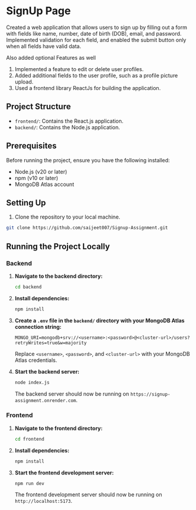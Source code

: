 
# SignUp Page
 
Created a web application that allows users to sign up by filling out a form with fields like 
name, number, date of birth (DOB), email, and password. Implemented validation for each 
field, and enabled the submit button only when all fields have valid data.

Also added optional Features as well
1. Implemented a feature to edit or delete user profiles. 
2. Added additional fields to the user profile, such as a profile picture upload. 
3. Used a frontend library ReactJs for building the application.

## Project Structure

- `frontend/`: Contains the React.js application.
- `backend/`: Contains the Node.js application.

## Prerequisites

Before running the project, ensure you have the following installed:
- Node.js (v20 or later)
- npm (v10 or later) 
- MongoDB Atlas account

## Setting Up
1. Clone the repository to your local machine.
```bash
git clone https://github.com/saijeet007/Signup-Assignment.git
```

## Running the Project Locally

### Backend

1. **Navigate to the backend directory:**

    ```bash
    cd backend
    ```

2. **Install dependencies:**

    ```bash
    npm install
   
    ```

3. **Create a `.env` file in the `backend/` directory with your MongoDB Atlas connection string:**

    ```env
    MONGO_URI=mongodb+srv://<username>:<password>@<cluster-url>/users?retryWrites=true&w=majority
    ```

    Replace `<username>`, `<password>`, and `<cluster-url>` with your MongoDB Atlas credentials.

4. **Start the backend server:**

    ```bash
    node index.js
    ```

    The backend server should now be running on `https://signup-assignment.onrender.com`.

### Frontend

1. **Navigate to the frontend directory:**

    ```bash
    cd frontend
    ```

2. **Install dependencies:**

    ```bash
    npm install
    ```

3. **Start the frontend development server:**

    ```bash
    npm run dev
    ```

    The frontend development server should now be running on `http://localhost:5173`.

